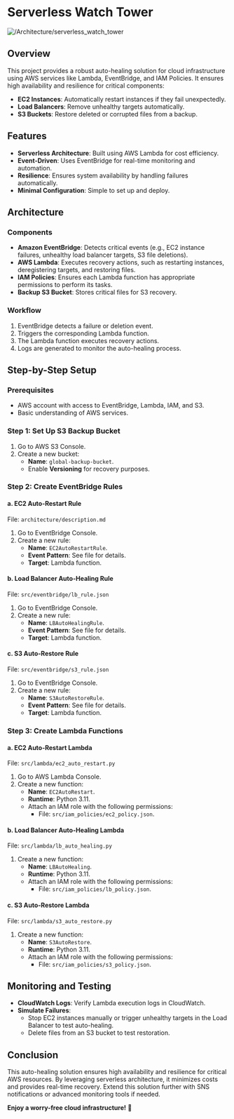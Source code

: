 # Serverless Watch Tower
![/Architecture/serverless_watch_tower]()
## Overview

This project provides a robust auto-healing solution for cloud infrastructure using AWS services like Lambda, EventBridge, and IAM Policies. It ensures high availability and resilience for critical components:

- **EC2 Instances**: Automatically restart instances if they fail unexpectedly.
- **Load Balancers**: Remove unhealthy targets automatically.
- **S3 Buckets**: Restore deleted or corrupted files from a backup.

## Features

- **Serverless Architecture**: Built using AWS Lambda for cost efficiency.
- **Event-Driven**: Uses EventBridge for real-time monitoring and automation.
- **Resilience**: Ensures system availability by handling failures automatically.
- **Minimal Configuration**: Simple to set up and deploy.

## Architecture

### Components

- **Amazon EventBridge**: Detects critical events (e.g., EC2 instance failures, unhealthy load balancer targets, S3 file deletions).
- **AWS Lambda**: Executes recovery actions, such as restarting instances, deregistering targets, and restoring files.
- **IAM Policies**: Ensures each Lambda function has appropriate permissions to perform its tasks.
- **Backup S3 Bucket**: Stores critical files for S3 recovery.

### Workflow

1. EventBridge detects a failure or deletion event.
2. Triggers the corresponding Lambda function.
3. The Lambda function executes recovery actions.
4. Logs are generated to monitor the auto-healing process.

## Step-by-Step Setup

### Prerequisites

- AWS account with access to EventBridge, Lambda, IAM, and S3.
- Basic understanding of AWS services.

### Step 1: Set Up S3 Backup Bucket

1. Go to AWS S3 Console.
2. Create a new bucket:
   - **Name**: `global-backup-bucket`.
   - Enable **Versioning** for recovery purposes.

### Step 2: Create EventBridge Rules

#### a. EC2 Auto-Restart Rule

File: `architecture/description.md`

1. Go to EventBridge Console.
2. Create a new rule:
   - **Name**: `EC2AutoRestartRule`.
   - **Event Pattern**: See file for details.
   - **Target**: Lambda function.

#### b. Load Balancer Auto-Healing Rule

File: `src/eventbridge/lb_rule.json`

1. Go to EventBridge Console.
2. Create a new rule:
   - **Name**: `LBAutoHealingRule`.
   - **Event Pattern**: See file for details.
   - **Target**: Lambda function.

#### c. S3 Auto-Restore Rule

File: `src/eventbridge/s3_rule.json`

1. Go to EventBridge Console.
2. Create a new rule:
   - **Name**: `S3AutoRestoreRule`.
   - **Event Pattern**: See file for details.
   - **Target**: Lambda function.

### Step 3: Create Lambda Functions

#### a. EC2 Auto-Restart Lambda

File: `src/lambda/ec2_auto_restart.py`

1. Go to AWS Lambda Console.
2. Create a new function:
   - **Name**: `EC2AutoRestart`.
   - **Runtime**: Python 3.11.
   - Attach an IAM role with the following permissions:
     - File: `src/iam_policies/ec2_policy.json`.

#### b. Load Balancer Auto-Healing Lambda

File: `src/lambda/lb_auto_healing.py`

1. Create a new function:
   - **Name**: `LBAutoHealing`.
   - **Runtime**: Python 3.11.
   - Attach an IAM role with the following permissions:
     - File: `src/iam_policies/lb_policy.json`.

#### c. S3 Auto-Restore Lambda

File: `src/lambda/s3_auto_restore.py`

1. Create a new function:
   - **Name**: `S3AutoRestore`.
   - **Runtime**: Python 3.11.
   - Attach an IAM role with the following permissions:
     - File: `src/iam_policies/s3_policy.json`.

## Monitoring and Testing

- **CloudWatch Logs**: Verify Lambda execution logs in CloudWatch.
- **Simulate Failures**:
  - Stop EC2 instances manually or trigger unhealthy targets in the Load Balancer to test auto-healing.
  - Delete files from an S3 bucket to test restoration.

## Conclusion

This auto-healing solution ensures high availability and resilience for critical AWS resources. By leveraging serverless architecture, it minimizes costs and provides real-time recovery. Extend this solution further with SNS notifications or advanced monitoring tools if needed.

**Enjoy a worry-free cloud infrastructure!** 🚀
